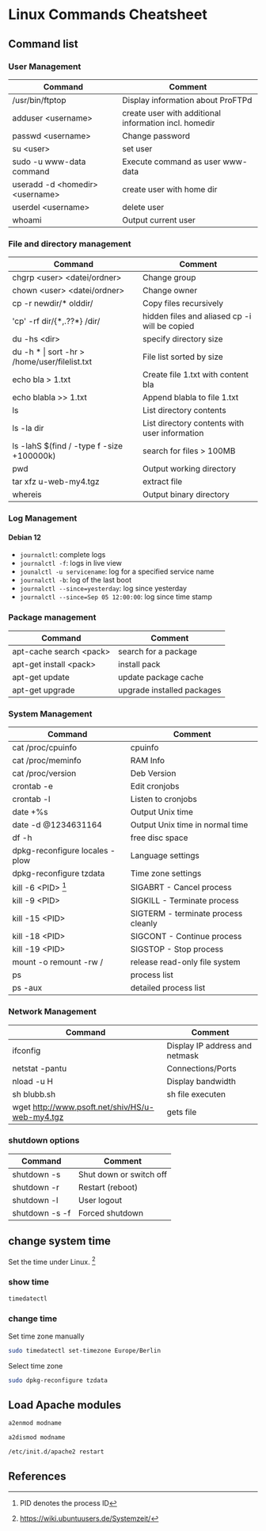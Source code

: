 
# Linux Commands Cheatsheet

## Command list

### User Management

| Command | Comment |
|----|----|
| /usr/bin/ftptop | Display information about ProFTPd |
| adduser \<username\> | create user with additional information incl. homedir |
| passwd \<username\> | Change password |
| su \<user\> | set user |
| sudo -u www-data command | Execute command as user www-data |
| useradd -d \<homedir\> \<username\> | create user with home dir |
| userdel \<username\> | delete user |
| whoami | Output current user |

### File and directory management

| Command | Comment |
|----|----|
| chgrp \<user\> \<datei/ordner\> | Change group |
| chown \<user\> \<datei/ordner\> | Change owner |
| cp -r newdir/\* olddir/ | Copy files recursively |
| 'cp' -rf dir/{\*,.??\*} /dir/ | hidden files and aliased cp -i will be copied |
| du -hs \<dir\> | specify directory size |
| du -h \* \| sort -hr \> /home/user/filelist.txt | File list sorted by size |
| echo bla \> 1.txt | Create file 1.txt with content bla |
| echo blabla \>\> 1.txt | Append blabla to file 1.txt |
| ls | List directory contents |
| ls -la dir | List directory contents with user information |
| ls -lahS $(find / -type f -size +100000k) | search for files \> 100MB |
| pwd | Output working directory |
| tar xfz u-web-my4.tgz | extract file |
| whereis | Output binary directory |

### Log Management

#### Debian 12

- `journalctl`: complete logs
- `journalctl -f`: logs in live view
- `jounalctl -u servicename`: log for a specified service name
- `journalctl -b`: log of the last boot
- `journalctl --since=yesterday`: log since yesterday
- `journalctl --since=Sep 05 12:00:00`: log since time stamp

### Package management

| Command                   | Comment                    |
|---------------------------|----------------------------|
| apt-cache search \<pack\> | search for a package       |
| apt-get install \<pack\>  | install pack               |
| apt-get update            | update package cache       |
| apt-get upgrade           | upgrade installed packages |

### System Management

| Command                        | Comment                             |
|--------------------------------|-------------------------------------|
| cat /proc/cpuinfo              | cpuinfo                             |
| cat /proc/meminfo              | RAM Info                            |
| cat /proc/version              | Deb Version                         |
| crontab -e                     | Edit cronjobs                       |
| crontab -l                     | Listen to cronjobs                  |
| date +%s                       | Output Unix time                    |
| date -d @1234631164            | Output Unix time in normal time     |
| df -h                          | free disc space                     |
| dpkg-reconfigure locales -plow | Language settings                   |
| dpkg-reconfigure tzdata        | Time zone settings                  |
| kill -6 \<PID\> [^1]           | SIGABRT - Cancel process            |
| kill -9 \<PID\>                | SIGKILL - Terminate process         |
| kill -15 \<PID\>               | SIGTERM - terminate process cleanly |
| kill -18 \<PID\>               | SIGCONT - Continue process          |
| kill -19 \<PID\>               | SIGSTOP - Stop process              |
| mount -o remount -rw /         | release read-only file system       |
| ps                             | process list                        |
| ps -aux                        | detailed process list               |

### Network Management

| Command | Comment |
|----|----|
| ifconfig | Display IP address and netmask |
| netstat -pantu | Connections/Ports |
| nload -u H | Display bandwidth |
| sh blubb.sh | sh file executen |
| wget <http://www.psoft.net/shiv/HS/u-web-my4.tgz> | gets file |

### shutdown options

| Command        | Comment                 |
|----------------|-------------------------|
| shutdown -s    | Shut down or switch off |
| shutdown -r    | Restart (reboot)        |
| shutdown -l    | User logout             |
| shutdown -s -f | Forced shutdown         |

## change system time

Set the time under Linux. [^2]

### show time

``` bash
timedatectl
```

### change time

Set time zone manually

``` bash
sudo timedatectl set-timezone Europe/Berlin
```

Select time zone

``` bash
sudo dpkg-reconfigure tzdata
```

## Load Apache modules

``` bash
a2enmod modname
```



``` bash
a2dismod modname
```



``` bash
/etc/init.d/apache2 restart
```

## References


[^1]: PID denotes the process ID

[^2]: <https://wiki.ubuntuusers.de/Systemzeit/>
